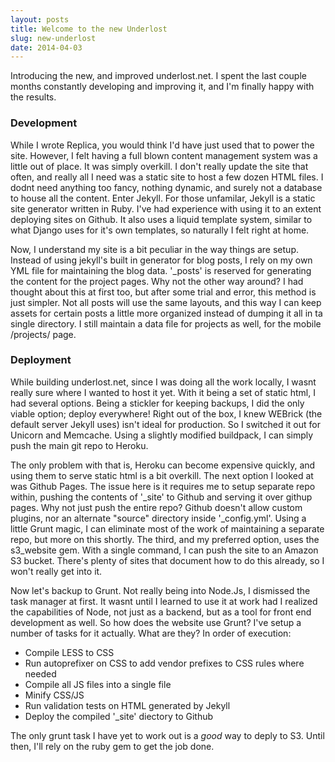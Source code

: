 ```yaml
---
layout: posts
title: Welcome to the new Underlost
slug: new-underlost
date: 2014-04-03
---
```


<p class="lead">Introducing the new, and improved underlost.net. I spent the last couple months constantly developing and improving it, and I'm finally happy with the results.</p>

### Development

While I wrote Replica, you would think I'd have just used that to power the site. However, I felt having a full blown content management system was a little out of place. It was simply overkill. I don't really update the site that often, and really all I need was a static site to host a few dozen HTML files. I dodnt need anything too fancy, nothing dynamic, and surely not a database to house all the content. Enter Jekyll. For those unfamilar, Jekyll is a static site generator written in Ruby. I've had experience with using it to an extent deploying sites on Github. It also uses a liquid template system, similar to what Django uses for it's own templates, so naturally I felt right at home.

Now, I understand my site is a bit peculiar in the way things are setup. Instead of using jekyll's built in generator for blog posts, I rely on my own YML file for maintaining the blog data. '_posts' is reserved for generating the content for the project pages. Why not the other way around? I had thought about this at first too, but after some trial and error, this method is just simpler. Not all posts will use the same layouts, and this way I can keep assets for certain posts a little more organized instead of dumping it all in ta single directory. I still maintain a data file for projects as well, for the mobile /projects/ page.


### Deployment

While building underlost.net, since I was doing all the work locally, I wasnt really sure where I wanted to host it yet. With it being a set of static html, I had several options. Being a stickler for keeping backups, I did the only viable option; deploy everywhere! Right out of the box, I knew WEBrick (the default server Jekyll uses) isn't ideal for production. So I switched it out for Unicorn and Memcache. Using a slightly modified buildpack, I can simply push the main git repo to Heroku.

The only problem with that is, Heroku can become expensive quickly, and using them to serve static html is a bit overkill. The next option I looked at was Github Pages. The issue here is it requires me to setup separate repo within, pushing the contents of '_site' to Github and serving it over githup pages. Why not just push the entire repo? Github doesn't allow custom plugins, nor an alternate "source" directory inside '_config.yml'. Using a little Grunt magic, I can eliminate most of the work of maintaining a separate repo, but more on this shortly. The third, and my preferred option, uses the s3_website gem. With a single command, I can push the site to an Amazon S3 bucket. There's plenty of sites that document how to do this already, so I won't really get into it.

Now let's backup to Grunt. Not really being into Node.Js, I dismissed the task manager at first. It wasnt until I learned to use it at work had I realized the capabilities of Node, not just as a backend, but as a tool for front end development as well. So how does the website use Grunt? I've setup a number of tasks for it actually. What are they? In order of execution:

* Compile LESS to CSS
* Run autoprefixer on CSS to add vendor prefixes to CSS rules where needed
* Compile all JS files into a single file
* Minify CSS/JS
* Run validation tests on HTML generated by Jekyll
* Deploy the compiled '_site' diectory to Github

The only grunt task I have yet to work out is a _good_ way to deply to S3. Until then, I'll rely on the ruby gem to get the job done. 
